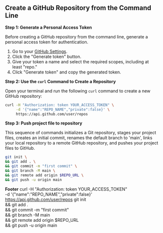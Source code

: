 ## Create a GitHub Repository from the Command Line

**Step 1: Generate a Personal Access Token**

Before creating a GitHub repository from the command line, generate a personal access token for authentication.

1. Go to your [GitHub Settings](https://github.com/settings/tokens).
2. Click the "Generate token" button.
3. Give your token a name and select the required scopes, including at least "repo."
4. Click "Generate token" and copy the generated token.

**Step 2: Use the `curl` Command to Create a Repository**

Open your terminal and run the following `curl` command to create a new GitHub repository:

```bash
curl -H "Authorization: token YOUR_ACCESS_TOKEN" \
     -d '{"name":"REPO_NAME","private":false}' \
     https://api.github.com/user/repos
```
**Step 3: Push project file to repository**

This sequence of commands initializes a Git repository, stages your project files, creates an initial commit, renames the default branch to 'main', links your local repository to a remote GitHub repository, and pushes your project files to GitHub.

```bash
git init \
&& git add . \
&& git commit -m "first commit" \
&& git branch -M main \
&& git remote add origin $REPO_URL \
&& git push -u origin main
```

**Footer**
curl -H "Authorization: token YOUR_ACCESS_TOKEN" \
     -d '{"name":"REPO_NAME","private":false}' \
     https://api.github.com/user/repos
git init \
&& git add . \
&& git commit -m "first commit" \
&& git branch -M main \
&& git remote add origin $REPO_URL \
&& git push -u origin main